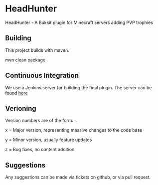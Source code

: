 HeadHunter
==========

HeadHunter - A Bukkit plugin for Minecraft servers adding PVP trophies

Building
--------

This project builds with maven. 

mvn clean package

Continuous Integration
----------------------

We use a Jenkins server for building the final plugin. The server can be found <a href="http://jenkins.scott-woodward.com">here</a>

Verioning
---------

Version numbers are of the form: <x>.<y>.<z>

x = Major version, representing massive changes to the code base

y = Minor version, usually feature updates

z = Bug fixes, no content addition

Suggestions
-----------

Any suggestions can be made via tickets on github, or via pull request. 
